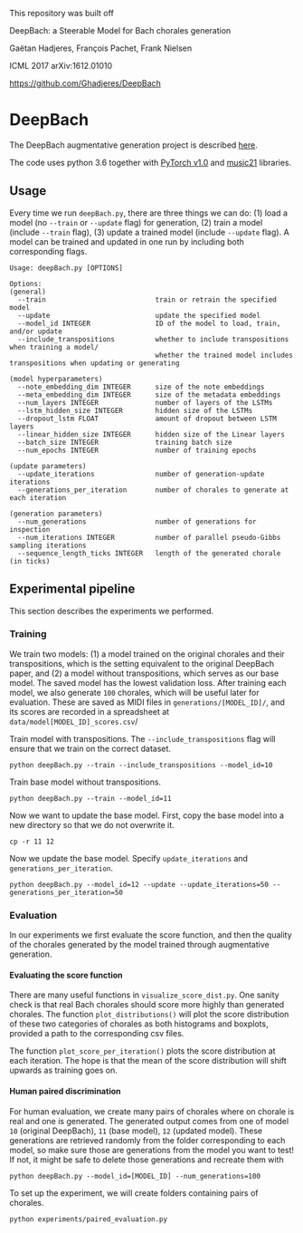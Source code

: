 This repository was built off

DeepBach: a Steerable Model for Bach chorales generation

Gaëtan Hadjeres, François Pachet, Frank Nielsen

ICML 2017 arXiv:1612.01010

https://github.com/Ghadjeres/DeepBach

# DeepBach
The DeepBach augmentative generation project is described [here](https://alisawuffles.github.io/project/deepbach/).

The code uses python 3.6 together with [PyTorch v1.0](https://pytorch.org/) and
 [music21](http://web.mit.edu/music21/) libraries.

## Usage
Every time we run `deepBach.py`, there are three things we can do: (1) load a model (no `--train` or `--update` flag) for generation, (2) train a model (include `--train` flag), (3) update a trained model (include `--update` flag). A model can be trained and updated in one run by including both corresponding flags.

```
Usage: deepBach.py [OPTIONS]

Options:
(general)
  --train                           train or retrain the specified model
  --update                          update the specified model
  --model_id INTEGER                ID of the model to load, train, and/or update
  --include_transpositions          whether to include transpositions when training a model/
                                    whether the trained model includes transpositions when updating or generating

(model hyperparameters)
  --note_embedding_dim INTEGER      size of the note embeddings
  --meta_embedding_dim INTEGER      size of the metadata embeddings
  --num_layers INTEGER              number of layers of the LSTMs
  --lstm_hidden_size INTEGER        hidden size of the LSTMs
  --dropout_lstm FLOAT              amount of dropout between LSTM layers
  --linear_hidden_size INTEGER      hidden size of the Linear layers
  --batch_size INTEGER              training batch size
  --num_epochs INTEGER              number of training epochs

(update parameters)
  --update_iterations               number of generation-update iterations
  --generations_per_iteration       number of chorales to generate at each iteration

(generation parameters)
  --num_generations                 number of generations for inspection
  --num_iterations INTEGER          number of parallel pseudo-Gibbs sampling iterations
  --sequence_length_ticks INTEGER   length of the generated chorale (in ticks)
```

## Experimental pipeline
This section describes the experiments we performed.
### Training
We train two models: (1) a model trained on the original chorales and their transpositions, which is the setting equivalent to the original DeepBach paper, and (2) a model without transpositions, which serves as our base model. The saved model has the lowest validation loss. After training each model, we also generate `100` chorales, which will be useful later for evaluation. These are saved as MIDI files in `generations/[MODEL_ID]/`, and its scores are recorded in a spreadsheet at `data/model[MODEL_ID]_scores.csv`/

Train model with transpositions. The `--include_transpositions` flag will ensure that we train on the correct dataset.
```
python deepBach.py --train --include_transpositions --model_id=10
```

Train base model without transpositions.
```
python deepBach.py --train --model_id=11
```
Now we want to update the base model. First, copy the base model into a new directory so that we do not overwrite it.
```
cp -r 11 12
```
Now we update the base model. Specify `update_iterations` and `generations_per_iteration`. 
```
python deepBach.py --model_id=12 --update --update_iterations=50 --generations_per_iteration=50
```
### Evaluation
In our experiments we first evaluate the score function, and then the quality of the chorales generated by the model trained through augmentative generation.
#### Evaluating the score function
There are many useful functions in `visualize_score_dist.py`. One sanity check is that real Bach chorales should score more highly than generated chorales. The function `plot_distributions()` will plot the score distribution of these two categories of chorales as both histograms and boxplots, provided a path to the corresponding csv files. 

The function `plot_score_per_iteration()` plots the score distribution at each iteration. The hope is that the mean of the score distribution will shift upwards as training goes on.

#### Human paired discrimination
For human evaluation, we create many pairs of chorales where on chorale is real and one is generated. The generated output comes from one of model `10` (original DeepBach), `11` (base model), `12` (updated model). These generations are retrieved randomly from the folder corresponding to each model, so make sure those are generations from the model you want to test! If not, it might be safe to delete those generations and recreate them with
```
python deepBach.py --model_id=[MODEL_ID] --num_generations=100
```

To set up the experiment, we will create folders containing pairs of chorales. 
```
python experiments/paired_evaluation.py
```

